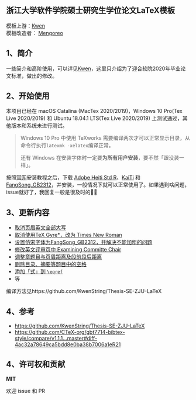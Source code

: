 ## 浙江大学软件学院硕士研究生学位论文LaTeX模板
模板上游：[Kwen](https://github.com/KwenString/Thesis-SE-ZJU-LaTeX)<br>
模板改造者：  [Mengoreo](mailto:moonshine-you@maskmail.net)

## 1、简介
一些简介和高阶使用，可以详见[Kwen](https://github.com/KwenString/Thesis-SE-ZJU-LaTeX/blob/master/README.md)，这里只介绍为了迎合软院2020年毕业论文标准，做出的修改。

## 2、开始使用

本项目已经在 macOS Catalina (MacTex 2020/2019)，Windows 10 Pro(Tex Live 2020/2019) 和 Ubuntu 18.04.1 LTS(Tex Live 2020/2019) 上测试通过，其他版本和系统未进行测试。

> Windows 10 Pro 中使用 TeXworks 需要编译两次才可以正常显示目录，从命令行执行`latexmk -xelatex`编译正常。
>
> 还有 Windows 在安装字体时一定要**为所有用户安装**，要不然「跟没装一样」。

按照[官网](https://tug.org/texlive/)安装教程之后，下载 [Adobe Heiti Std R](https://hdream-my.sharepoint.com/:u:/g/personal/mengoreo_huadream_com/ERzetxcWKoJBuKnUQjLYIhsBZgLIeFib_GUyVp-kOIey3g?e=oFXEZx)、[KaiTi](https://hdream-my.sharepoint.com/:u:/g/personal/mengoreo_huadream_com/ER5NuELjli1Pr4W5soeQzcQB53K1zlvdZW6hBGC8nEUx5A?e=b4jQPj) 和 [FangSong_GB2312](https://hdream-my.sharepoint.com/:u:/g/personal/mengoreo_huadream_com/EVpdW8jP481Oqi_bjB-2zBIBjWYhZKP9NkELHJoQoa-_pw?e=lTLHLt)，并安装，一般情况下就可以正常使用了。如果遇到啥问题，issue就好了，我回复一般是很及时的🧏🏻



## 3、更新内容

- [取消页眉英文全部大写](https://github.com/KwenString/Thesis-SE-ZJU-LaTeX/pull/2/commits/7464296bb7ee83c69264fdaa47e7ee02db293001)
- [取消使用TeX Gyre*，改为 Times New Roman](https://github.com/KwenString/Thesis-SE-ZJU-LaTeX/pull/2/commits/140fcd6559470fea3d7a52ff765f95090a99d2e5)
- [设置仿宋字体为FangSong_GB2312，并解决不能加粗的问题](https://github.com/KwenString/Thesis-SE-ZJU-LaTeX/pull/2/commits/0598613d03583a5c73e370336f660bffa2f7b510)
- [修改英文评审页中 Examining Committe Chair](https://github.com/KwenString/Thesis-SE-ZJU-LaTeX/pull/2/commits/bc8591f4a6c75d9849eeb133a13c377718f6acb0)
- [调整章题目与页眉距离及段前段后距离](https://github.com/KwenString/Thesis-SE-ZJU-LaTeX/pull/2/commits/3c64947044218e9a7ce2f5d809e2de4a96405291)
- [删除目录、摘要等题目中的空格](https://github.com/KwenString/Thesis-SE-ZJU-LaTeX/pull/2/commits/f4772b93cba8c90d0b9d1c61d2ba46f746b33b02)
- [添加「式」到 `\eqref`](https://github.com/KwenString/Thesis-SE-ZJU-LaTeX/pull/2/commits/37a7d1a699b9d1a09c757dee4787b54eba908c47)
- 等



编译方法见https://github.com/KwenString/Thesis-SE-ZJU-LaTeX

## 4、参考

- https://github.com/KwenString/Thesis-SE-ZJU-LaTeX
- https://github.com/CTeX-org/gbt7714-bibtex-style/compare/v1.1.1...master#diff-4ac32a78649ca5bdd8e0ba38b7006a1eR21

## 4、许可权和贡献

**MIT** 

欢迎 issue 和 PR
